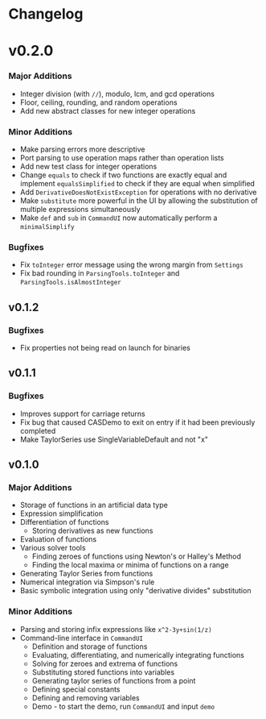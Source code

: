 # Changelog
# v0.2.0
### Major Additions 
 - Integer division (with `//`), modulo, lcm, and gcd operations
 - Floor, ceiling, rounding, and random operations
 - Add new abstract classes for new integer operations

### Minor Additions
 - Make parsing errors more descriptive
 - Port parsing to use operation maps rather than operation lists
 - Add new test class for integer operations
 - Change `equals` to check if two functions are exactly equal and implement `equalsSimplified` to check if they are equal when simplified
 - Add `DerivativeDoesNotExistException` for operations with no derivative
 - Make `substitute` more powerful in the UI by allowing the substitution of multiple expressions simultaneously
 - Make `def` and `sub` in `CommandUI` now automatically perform a `minimalSimplify`
 
 ### Bugfixes
 - Fix `toInteger` error message using the wrong margin from `Settings`
 - Fix bad rounding in `ParsingTools.toInteger` and `ParsingTools.isAlmostInteger`
 
## v0.1.2
### Bugfixes
 - Fix properties not being read on launch for binaries

## v0.1.1
### Bugfixes
 - Improves support for carriage returns
 - Fix bug that caused CASDemo to exit on entry if it had been previously completed
 - Make TaylorSeries use SingleVariableDefault and not "x" 
  
## v0.1.0
### Major Additions
- Storage of functions in an artificial data type
- Expression simplification
- Differentiation of functions 
  - Storing derivatives as new functions
- Evaluation of functions
- Various solver tools
  - Finding zeroes of functions using Newton's or Halley's Method
  - Finding the local maxima or minima of functions on a range
- Generating Taylor Series from functions
- Numerical integration via Simpson's rule
- Basic symbolic integration using only "derivative divides" substitution
### Minor Additions
- Parsing and storing infix expressions like `x^2-3y+sin(1/z)`
- Command-line interface in `CommandUI`
  - Definition and storage of functions
  - Evaluating, differentiating, and numerically integrating functions
  - Solving for zeroes and extrema of functions
  - Substituting stored functions into variables
  - Generating taylor series of functions from a point
  - Defining special constants
  - Defining and removing variables
  - Demo - to start the demo, run `CommandUI` and input `demo`